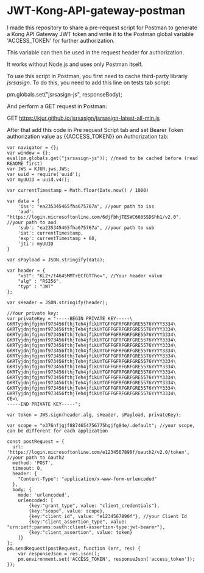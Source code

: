 # JWT-Kong-API-gateway-postman

I made this repository to share a pre-request script for Postman to generate a Kong API Gateway JWT token and write it to the Postman global variable 'ACCESS_TOKEN' for further authorization.

This variable can then be used in the request header for authorization.

It works without Node.js and uses only Postman itself.

To use this script in Postman, you first need to cache third-party librariy *jsrsasign*.
To do this, you need to add this line on tests tab script:

pm.globals.set("jsrsasign-js", responseBody);

And perform a GET request in Postman:

GET https://kjur.github.io/jsrsasign/jsrsasign-latest-all-min.js

After that add this code in Pre request Script tab and set Bearer Token authorization value as {{ACCESS_TOKEN}} on Authorization tab:

```
var navigator = {};
var window = {};
eval(pm.globals.get("jsrsasign-js")); //need to be cached before (read README first)
var JWS = KJUR.jws.JWS;
var uuid = require('uuid');
var myUUID = uuid.v4();

var currentTimestamp = Math.floor(Date.now() / 1000)

var data = {
	'iss': "ea235345465fha675767a", //your path to iss
	'aud': "https://login.microsoftonline.com/6djfbhjTESWC666SSDShh1/v2.0", //your path to aud
    'sub': "ea235345465fha675767a", //your path to sub
	'iat': currentTimestamp,
	'exp': currentTimestamp + 60,
	'jti': myUUID
}

var sPayload = JSON.stringify(data);

var header = {
	"x5t": "KL2+/t4645MMTrECfGTTho=", //Your header value
    "alg" : "RS256",
    "typ" : "JWT"
};

var sHeader = JSON.stringify(header);

//Your private key:
var privateKey = "-----BEGIN PRIVATE KEY-----\
GKRTyjdnjfgjmnf973456fthjTeh4jfikUYTGFFGFRFGRFGRE5576YYYY3334\
GKRTyjdnjfgjmnf973456fthjTeh4jfikUYTGFFGFRFGRFGRE5576YYYY3334\
GKRTyjdnjfgjmnf973456fthjTeh4jfikUYTGFFGFRFGRFGRE5576YYYY3334\
GKRTyjdnjfgjmnf973456fthjTeh4jfikUYTGFFGFRFGRFGRE5576YYYY3334\
GKRTyjdnjfgjmnf973456fthjTeh4jfikUYTGFFGFRFGRFGRE5576YYYY3334\
GKRTyjdnjfgjmnf973456fthjTeh4jfikUYTGFFGFRFGRFGRE5576YYYY3334\
GKRTyjdnjfgjmnf973456fthjTeh4jfikUYTGFFGFRFGRFGRE5576YYYY3334\
GKRTyjdnjfgjmnf973456fthjTeh4jfikUYTGFFGFRFGRFGRE5576YYYY3334\
GKRTyjdnjfgjmnf973456fthjTeh4jfikUYTGFFGFRFGRFGRE5576YYYY3334\
GKRTyjdnjfgjmnf973456fthjTeh4jfikUYTGFFGFRFGRFGRE5576YYYY3334\
GKRTyjdnjfgjmnf973456fthjTeh4jfikUYTGFFGFRFGRFGRE5576YYYY3334\
GKRTyjdnjfgjmnf973456fthjTeh4jfikUYTGFFGFRFGRFGRE5576YYYY3334\
GKRTyjdnjfgjmnf973456fthjTeh4jfikUYTGFFGFRFGRFGRE5576YYYY3334\
GKRTyjdnjfgjmnf973456fthjTeh4jfikUYTGFFGFRFGRFGRE5576YYYY3334\
CE=\
-----END PRIVATE KEY-----";

var token = JWS.sign(header.alg, sHeader, sPayload, privateKey);

var scope = "e376nfjgjf8874654756775hgjfg84e/.default"; //your scope, can be different for each application

const postRequest = {
  url: 'https://login.microsoftonline.com/e1234567890f/oauth2/v2.0/token', //your path to oauth2
  method: 'POST',
  timeout: 0,
  header: {
    "Content-Type": "application/x-www-form-urlencoded"
  },
  body: {
    mode: 'urlencoded',
    urlencoded: [
        {key:"grant_type", value: "client_credentials"},
        {key:"scope", value: scope},
        {key:"client_id", value: "e1234567890f"}, //your Client Id
        {key:"client_assertion_type", value: "urn:ietf:params:oauth:client-assertion-type:jwt-bearer"},
        {key:"client_assertion", value: token}
    ]}
};
pm.sendRequest(postRequest, function (err, res) {
    var responseJson = res.json();
    pm.environment.set('ACCESS_TOKEN', responseJson['access_token']);
});
```
